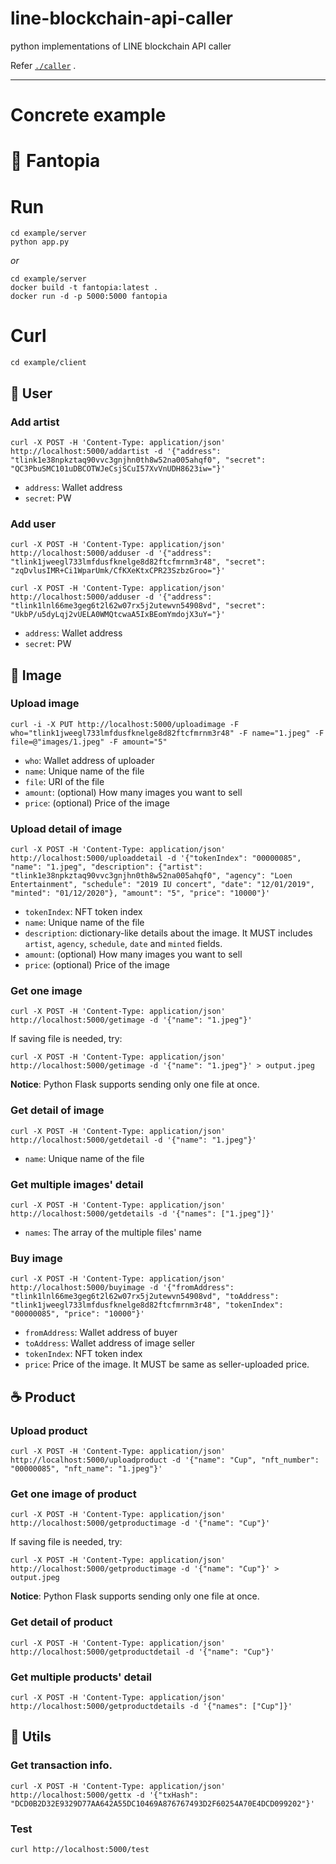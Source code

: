 # line-blockchain-api-caller
python implementations of LINE blockchain API caller

Refer [`./caller`](https://github.com/lukepark327/line-blockchain-api-caller/tree/main/caller) .

---

# Concrete example
# :european_castle: Fantopia

<!--
*Fantopia* is the ...
-->

# Run

```
cd example/server
python app.py
```

*or*

```
cd example/server
docker build -t fantopia:latest .
docker run -d -p 5000:5000 fantopia
```

# Curl

```
cd example/client
```

## :couple: User

### Add artist

```
curl -X POST -H 'Content-Type: application/json' http://localhost:5000/addartist -d '{"address": "tlink1e38npkztaq90vvc3gnjhn0th8w52na005ahqf0", "secret": "QC3PbuSMC101uDBCOTWJeCsjSCuI57XvVnUDH8623iw="}'
```

* `address`: Wallet address
* `secret`: PW

### Add user

```
curl -X POST -H 'Content-Type: application/json' http://localhost:5000/adduser -d '{"address": "tlink1jweegl733lmfdusfknelge8d82ftcfmrnm3r48", "secret": "zqDvlusIMR+Ci1WparUmk/CfKXeKtxCPR23SzbzGroo="}'
```
```
curl -X POST -H 'Content-Type: application/json' http://localhost:5000/adduser -d '{"address": "tlink1lnl66me3geg6t2l62w07rx5j2utewvn54908vd", "secret": "UkbP/u5dyLqj2vUELA0WMQtcwaA5IxBEomYmdojX3uY="}'
```
* `address`: Wallet address
* `secret`: PW

## :floppy_disk: Image

### Upload image

```
curl -i -X PUT http://localhost:5000/uploadimage -F who="tlink1jweegl733lmfdusfknelge8d82ftcfmrnm3r48" -F name="1.jpeg" -F file=@"images/1.jpeg" -F amount="5"
```

* `who`: Wallet address of uploader
* `name`: Unique name of the file
* `file`: URI of the file
* `amount`: (optional) How many images you want to sell
* `price`: (optional) Price of the image

### Upload detail of image

```
curl -X POST -H 'Content-Type: application/json' http://localhost:5000/uploaddetail -d '{"tokenIndex": "00000085", "name": "1.jpeg", "description": {"artist": "tlink1e38npkztaq90vvc3gnjhn0th8w52na005ahqf0", "agency": "Loen Entertainment", "schedule": "2019 IU concert", "date": "12/01/2019", "minted": "01/12/2020"}, "amount": "5", "price": "10000"}'
```

* `tokenIndex`: NFT token index
* `name`: Unique name of the file
* `description`: dictionary-like details about the image. It MUST includes `artist`, `agency`, `schedule`, `date` and `minted` fields.
* `amount`: (optional) How many images you want to sell
* `price`: (optional) Price of the image

### Get one image

```
curl -X POST -H 'Content-Type: application/json' http://localhost:5000/getimage -d '{"name": "1.jpeg"}'
```

If saving file is needed, try:

```
curl -X POST -H 'Content-Type: application/json' http://localhost:5000/getimage -d '{"name": "1.jpeg"}' > output.jpeg
```

**Notice**: Python Flask supports sending only one file at once.

### Get detail of image

```
curl -X POST -H 'Content-Type: application/json' http://localhost:5000/getdetail -d '{"name": "1.jpeg"}'
```

* `name`: Unique name of the file

### Get multiple images' detail

```
curl -X POST -H 'Content-Type: application/json' http://localhost:5000/getdetails -d '{"names": ["1.jpeg"]}'
```

* `names`: The array of the multiple files' name

### Buy image

```
curl -X POST -H 'Content-Type: application/json' http://localhost:5000/buyimage -d '{"fromAddress": "tlink1lnl66me3geg6t2l62w07rx5j2utewvn54908vd", "toAddress": "tlink1jweegl733lmfdusfknelge8d82ftcfmrnm3r48", "tokenIndex": "00000085", "price": "10000"}'
```

* `fromAddress`: Wallet address of buyer
* `toAddress`: Wallet address of image seller
* `tokenIndex`: NFT token index
* `price`: Price of the image. It MUST be same as seller-uploaded price.

## :coffee: Product

### Upload product

```
curl -X POST -H 'Content-Type: application/json' http://localhost:5000/uploadproduct -d '{"name": "Cup", "nft_number": "00000085", "nft_name": "1.jpeg"}'
```

### Get one image of product

```
curl -X POST -H 'Content-Type: application/json' http://localhost:5000/getproductimage -d '{"name": "Cup"}'
```

If saving file is needed, try:

```
curl -X POST -H 'Content-Type: application/json' http://localhost:5000/getproductimage -d '{"name": "Cup"}' > output.jpeg
```

**Notice**: Python Flask supports sending only one file at once.

### Get detail of product

```
curl -X POST -H 'Content-Type: application/json' http://localhost:5000/getproductdetail -d '{"name": "Cup"}'
```

### Get multiple products' detail

```
curl -X POST -H 'Content-Type: application/json' http://localhost:5000/getproductdetails -d '{"names": ["Cup"]}'
```

## :wrench: Utils

### Get transaction info.

```
curl -X POST -H 'Content-Type: application/json' http://localhost:5000/gettx -d '{"txHash": "DCD0B2D32E9329D77AA642A55DC10469A876767493D2F60254A70E4DCD099202"}'
```

### Test

```
curl http://localhost:5000/test
```
